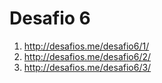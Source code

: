# Desafio 6

1) http://desafios.me/desafio6/1/
2) http://desafios.me/desafio6/2/
3) http://desafios.me/desafio6/3/
